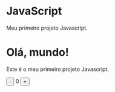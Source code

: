 # JavaScript
Meu primeiro projeto Javascript.




<!DOCTYPE html>
<html lang="en">
    <head>
    <meta charset="UTF-8">
    <meta name="viewport" content="width=device-width, initial-scale=1.0">
    <link rel="stylesheet" href="./assets/css/styles.css" />
    <title>Contador</title>
    </head>
    <body>
    <h1>Olá, mundo!</h1>
    <p>Este é o meu primeiro projeto Javascript.</p>
    <div id="counter">
        <button name="subtrair" onclick="decrement()">-</button>
        <span id="currentNumber">0</span>
        <button name="adicionar" onclick="increment()">+</button>
    </div>
    <script src="./assets/js/scripts.js"></script>
    </body>
</html>
